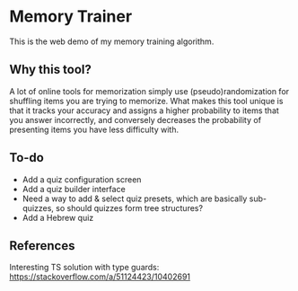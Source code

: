 # Memory Trainer
This is the web demo of my memory training algorithm.

## Why this tool?
A lot of online tools for memorization simply use (pseudo)randomization for shuffling items you are trying to memorize. What makes this tool unique is that it tracks your accuracy and assigns a higher probability to items that you answer incorrectly, and conversely decreases the probability of presenting items you have less difficulty with.
<!-- Name ideas
Memory Trainer
Memory Speed Trainer
Recall Trainer
Memory Coach
-->

## To-do
- Add a quiz configuration screen
- Add a quiz builder interface
- Need a way to add & select quiz presets, which are basically sub-quizzes, so should quizzes form tree structures?
- Add a Hebrew quiz

## References
Interesting TS solution with type guards:
https://stackoverflow.com/a/51124423/10402691
